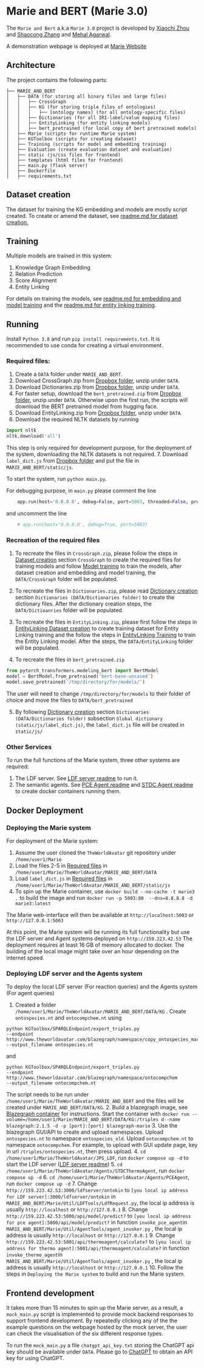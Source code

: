 # Marie and BERT (Marie 3.0)

The ``Marie and Bert`` a.k.a `Marie 3.0` project is developed by [Xiaochi Zhou](xz378@cam.ac.uk) and [Shaocong Zhang](sz375@cam.ac.uk) and [Mehal Agarwal](ma988@cam.ac.uk).

A demonstration webpage is deployed at [Marie Website](http://159.223.42.53:5003/)

## Architecture

The project contains the following parts:
```
├── MARIE_AND_BERT
│   ├── DATA (for storing all binary files and large files) 
│   │   ├── CrossGraph 
│   │   ├── KG (for storing triple files of ontologies)
│   │   │   ├── [ontology names] (for all ontology-specific files) 
│   │   ├── Dictionaries (for all IRI-label/value mapping files)
│   │   ├── EntityLinking (for entity linking models)
│   │   ├── bert_pretrained (for local copy of bert pretrained models)
│   ├── Marie (scripts for runtime Marie system) 
│   ├── KGToolbox (scripts for creating dataset) 
│   ├── Training (scripts for model and embedding training) 
│   ├── Evaluation (create evaluation dataset and evaluation) 
│   ├── static (js/css files for frontend)
│   ├── templates (html files for frontend)
│   ├── main.py (flask server)
│   ├── Dockerfile 
│   ├── requirements.txt 
```

## Dataset creation 
The dataset for training the KG embedding and models are mostly script created. To create or amend the dataset, see [readme.md for dataset creation.](./KGToolbox/readme.md)


## Training
Multiple models are trained in this system: 
1. Knowledge Graph Embedding
2. Relation Prediction
3. Score Alignment
4. Entity Linking 

For details on training the models, see [readme.md for embedding and model training](./Training/readme.md) and the [readme.md for entity linking training](./Training/EntityLinking/EL_training.md).
 
  
## Running 

Install `Python 3.8` and run `pip install requirements.txt`. It is recommended to use conda for creating a virtual environment. 

### Required files: 

1. Create a `DATA` folder under `MARIE_AND_BERT`.
2. Download CrossGraph.zip from [Dropbox folder](https://www.dropbox.com/sh/bslwl9mr32vz7aq/AAAFWNoYXg_p5V-iGcxZW0VOa?dl=0), unzip under `DATA`.
3. Download Dictionaries.zip from [Dropbox folder](https://www.dropbox.com/sh/bslwl9mr32vz7aq/AAAFWNoYXg_p5V-iGcxZW0VOa?dl=0), unzip under `DATA`.
4. For faster setup, download the `bert_pretrained.zip` from [Dropbox folder](https://www.dropbox.com/sh/bslwl9mr32vz7aq/AAAFWNoYXg_p5V-iGcxZW0VOa?dl=0), unzip under `DATA`. Otherwise upon the first run, the scripts will download the BERT pretrained model from hugging face.
5. Download EntityLinking.zip from [Dropbox folder](https://www.dropbox.com/sh/bslwl9mr32vz7aq/AAAFWNoYXg_p5V-iGcxZW0VOa?dl=0), unzip under `DATA`.
6. Download the required NLTK datasets by running
```python
import nltk
nltk.download('all')
```
This step is only required for development purpose, for the deployment of the system, downloading the NLTK datasets is not required. 
7. Download `label_dict.js` from [Dropbox folder](https://www.dropbox.com/sh/bslwl9mr32vz7aq/AAAFWNoYXg_p5V-iGcxZW0VOa?dl=0) and put the file in `MARIE_ANB_BERT/static/js`. 

To start the system, run `python main.py`.

For debugging purpose, in `main.py` please comment the line

```python
    app.run(host='0.0.0.0', debug=False, port=5003, threaded=False, processes=1)
```

and uncomment the line
```python
    # app.run(host='0.0.0.0', debug=True, port=5003)
```
### Recreation of the required files 

1. To recreate the files in `CrossGraph.zip`, please follow the steps in [Dataset creation](KGToolbox/readme.md) section `CrossGraph` to create the required files for training models and follow [Model training](Training/readme.md) to train the models, after dataset creation and embedding and model training, the `DATA/CrossGraph` folder will be populated. 

2. To recreate the files in `Dictionaries.zip`, please read [Dictionary creation](KGToolbox/readme.md) section `Dictionaries (DATA/Dictionaries folder)` to create the dictionary files. After the dictionary creation steps, the `DATA/Dictioanries` folder will be populated.

3. To recreate the files in `EntityLinking.zip`, please first follow the steps in [EntityLinking Dataset creation](KGToolbox/EntityLinking/readme.md) to create training dataset for Entity Linking training and the follow the steps in [EntityLinking Training](KGToolbox/EntityLinking/readme.md) to train the Entity Linking model. After the steps, the `DATA/EntityLinking` folder will be populated.

4. To recreate the files in `bert_pretrained.zip` 
```python
from pytorch_transformers.modeling_bert import BertModel
model = BertModel.from_pretrained('bert-base-uncased')
model.save_pretrained('/tmp/directory/for/models/')
```
The user will need to change `/tmp/directory/for/models` to their folder of choice and move the files to `DATA/bert_pretrained`

5. By following [Dictionary creation](KGToolbox/readme.md) section `Dictionaries (DATA/Dictionaries folder)` subsection `Global dictionary (static/js/label_dict.js)`, the `label_dict.js` file will be created in `static/js/`

  
### Other Services
To run the full functions of the Marie system, three other systems are required:

1. The LDF server. See [LDF server readme](../JPS_LDF/README.md) to run it. 
2. The semantic agents. See [PCE Agent readme](../Agents/PCEAgent/README.md) and [STDC Agent readme](../Agents/STDCThermoAgent/README.md) to create docker containers running them. 

 
## Docker Deployment

### Deploying the Marie system 

For deployment of the Marie system: 

1. Assume the user cloned the `TheWorldAvatar` git repository under `/home/user1/Marie`
2. Load the files 2-5 in [Required files](#required-files) in `/home/user1/Marie/TheWorldAvatar/MARIE_AND_BERT/DATA`
3. Load `label_dict.js` in [Required files](#required-files) in `/home/user1/Marie/TheWorldAvatar/MARIE_AND_BERT/static/js`
4. To spin up the Marie container, use `docker build --no-cache -t marie3 .` to build the image and run `docker run -p 5003:80  --dns=8.8.8.8 -d marie3:latest`

The Marie web-interface will then be available at `http://localhost:5003` or `http://127.0.0.1:5003`

At this point, the Marie system will be running its full functionality but use the LDF server and Agent systems deployed on `http://159.223.42.53`
The deployment requires at least 16 GB of memory allocated to docker. The building of the local image might take over an hour depending on the internet speed. 


### Deploying LDF server and the Agents system  

To deploy the local LDF server (For reaction queries) and the Agents system (For agent queries)

1. Created a folder `/home/user1/Marie/TheWorldAvatar/MARIE_AND_BERT/DATA/KG` . Create `ontospecies.nt` and `ontocompchem.nt` using
```
python KGToolbox/SPARQLEndpoint/export_triples.py 
--endpoint http://www.theworldavatar.com/blazegraph/namespace/copy_ontospecies_marie 
--output_filename ontospecies.nt
```
and
```
python KGToolbox/SPARQLEndpoint/export_triples.py 
--endpoint http://www.theworldavatar.com/blazegraph/namespace/ontocompchem 
--output_filename ontocompchem.nt
```

The script needs to be run under `/home/user1/Marie/TheWorldAvatar/MARIE_AND_BERT` and the files will be created under `MARIE_AND_BERT/DATA/KG`.
2. Build a blazegraph image, see [Blazegraph container](https://github.com/lyrasis/docker-blazegraph#local-builds) for instructions. 
Start the container with `docker run --volume=/home/user1/Marie/MARIE_AND_BERT/DATA/KG:/triples d--name blazegraph:2.1.5 -d -p [port]:[port] blazegraph-marie`
3. Use the blazegraph GUI/API to create and upload namespaces. Upload `ontospecies.nt` to namespace `ontospecies_old`. Upload `ontocompchem.nt` to namespace `ontocompchem`.
For example, to upload with GUI update page, key in url  `/triples/ontospecies.nt`, then press upload.
4. `cd /home/user1/Marie/TheWorldAvatar/JPS_LDF`, run `docker compose up -d` to start the LDF server ([LDF server readme](../JPS_LDF/README.md))
5. `cd /home/user1/Marie/TheWorldAvatar/Agents/STDCThermoAgent`, run `docker compose up -d`
6. `cd /home/user1/Marie/TheWorldAvatar/Agents/PCEAgent`, run `docker compose up -d`
7. Change `http://159.223.42.53:3000/ldfserver/ontokin` to `[you local ip address for LDF server]:3000/ldfserver/ontokin` in 
`MARIE_AND_BERT/Marie/Util/LDFTools/LdfRequest.py`, the local ip address is usually `http://localhost` or `http://127.0.0.1`
8. Change `http://159.223.42.53:5000/api/model/predict?` to `[you local ip address for pce agent]:5000/api/model/predict?` in 
function `invoke_pce_agent`in `MARIE_AND_BERT/Marie/Util/AgentTools/agent_invoker.py` , the local ip address is usually `http://localhost` or `http://127.0.0.1`
9. Change `http://159.223.42.53:5001/api/thermoagent/calculate?` to `[you local ip address for thermo agent]:5001/api/thermoagent/calculate?` in 
function `invoke_thermo_agent`in `MARIE_AND_BERT/Marie/Util/AgentTools/agent_invoker.py` , the local ip address is usually `http://localhost` or `http://127.0.0.1`
10. Follow the steps in `Deploying the Marie system` to build and run the Marie system. 

## Frontend development
It takes more than 15 minutes to spin up the Marie server, as a result, a `mock_main.py` script is implemented to provide mock backend responses to support frontend development. By repeatedly clicking any of the the example questions on the webpage hosted by the mock server, the user can check the visualisation of the six different response types. 

To run the `mock_main.py` a file `chatgpt_api_key.txt` storing the ChatGPT api key should be available under `DATA`. Please go to [ChatGPT](https://openai.com/blog/chatgpt)
to obtain an API key for using ChatGPT. 


 





 